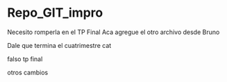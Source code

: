 # Repo_GIT_impro

Necesito romperla en el TP Final
Aca agregue el otro archivo desde Bruno

Dale que termina el cuatrimestre cat

falso tp final

otros cambios

